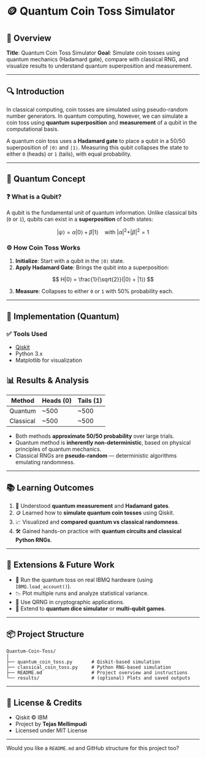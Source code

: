 
# 🪙 Quantum Coin Toss Simulator

## 📌 Overview

**Title**: Quantum Coin Toss Simulator
**Goal**: Simulate coin tosses using quantum mechanics (Hadamard gate), compare with classical RNG, and visualize results to understand quantum superposition and measurement.

---

## 🔍 Introduction

In classical computing, coin tosses are simulated using pseudo-random number generators. In quantum computing, however, we can simulate a coin toss using **quantum superposition** and **measurement** of a qubit in the computational basis.

A quantum coin toss uses a **Hadamard gate** to place a qubit in a 50/50 superposition of `|0⟩` and `|1⟩`. Measuring this qubit collapses the state to either `0` (heads) or `1` (tails), with equal probability.

---

## 📖 Quantum Concept

### ❓ What is a Qubit?

A qubit is the fundamental unit of quantum information. Unlike classical bits (`0` or `1`), qubits can exist in a **superposition** of both states:

$$
|\psi⟩ = \alpha|0⟩ + \beta|1⟩ \quad \text{with } |\alpha|^2 + |\beta|^2 = 1
$$

### ⚙️ How Coin Toss Works

1. **Initialize**: Start with a qubit in the `|0⟩` state.
2. **Apply Hadamard Gate**: Brings the qubit into a superposition:

$$
H|0⟩ = \frac{1}{\sqrt{2}}(|0⟩ + |1⟩)
$$

3. **Measure**: Collapses to either `0` or `1` with 50% probability each.

---

## 🧪 Implementation (Quantum)

### ✅ Tools Used

* [Qiskit](https://qiskit.org)
* Python 3.x
* Matplotlib for visualization


## 📊 Results & Analysis

| Method    | Heads (0) | Tails (1) |
| --------- | --------- | --------- |
| Quantum   | \~500     | \~500     |
| Classical | \~500     | \~500     |

* Both methods **approximate 50/50 probability** over large trials.
* Quantum method is **inherently non-deterministic**, based on physical principles of quantum mechanics.
* Classical RNGs are **pseudo-random** — deterministic algorithms emulating randomness.

---

## 📚 Learning Outcomes

1. 🧠 Understood **quantum measurement** and **Hadamard gates**.
2. 🪙 Learned how to **simulate quantum coin tosses** using Qiskit.
3. 📈 Visualized and **compared quantum vs classical randomness**.
4. 🛠️ Gained hands-on practice with **quantum circuits and classical Python RNGs**.

---

## 🌱 Extensions & Future Work

* 🧪 Run the quantum toss on real IBMQ hardware (using `IBMQ.load_account()`).
* 📉 Plot multiple runs and analyze statistical variance.
* 🔐 Use QRNG in cryptographic applications.
* 🧮 Extend to **quantum dice simulator** or **multi-qubit games**.

---

## 📦 Project Structure

```
Quantum-Coin-Toss/
│
├── quantum_coin_toss.py       # Qiskit-based simulation
├── classical_coin_toss.py     # Python RNG-based simulation
├── README.md                  # Project overview and instructions
└── results/                   # (optional) Plots and saved outputs
```

---

## 📜 License & Credits

* Qiskit © IBM
* Project by **Tejas Mellimpudi**
* Licensed under MIT License

---

Would you like a `README.md` and GitHub structure for this project too?
